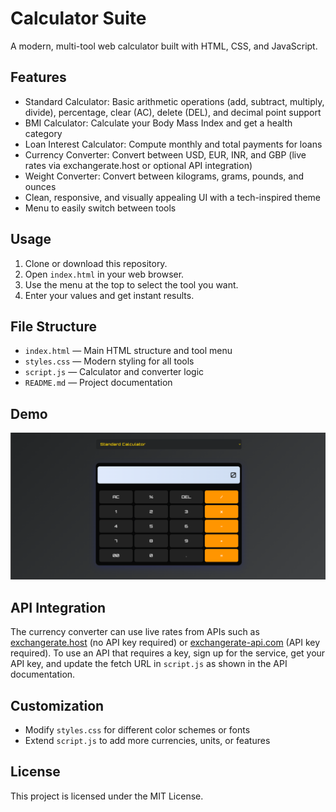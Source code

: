
# Calculator Suite

A modern, multi-tool web calculator built with HTML, CSS, and JavaScript.

## Features
- Standard Calculator: Basic arithmetic operations (add, subtract, multiply, divide), percentage, clear (AC), delete (DEL), and decimal point support
- BMI Calculator: Calculate your Body Mass Index and get a health category
- Loan Interest Calculator: Compute monthly and total payments for loans
- Currency Converter: Convert between USD, EUR, INR, and GBP (live rates via exchangerate.host or optional API integration)
- Weight Converter: Convert between kilograms, grams, pounds, and ounces
- Clean, responsive, and visually appealing UI with a tech-inspired theme
- Menu to easily switch between tools

## Usage
1. Clone or download this repository.
2. Open `index.html` in your web browser.
3. Use the menu at the top to select the tool you want.
4. Enter your values and get instant results.

## File Structure
- `index.html` — Main HTML structure and tool menu
- `styles.css` — Modern styling for all tools
- `script.js` — Calculator and converter logic
- `README.md` — Project documentation

## Demo
![Calculator Screenshot](screenshot.png)


## API Integration
The currency converter can use live rates from APIs such as [exchangerate.host](https://exchangerate.host) (no API key required) or [exchangerate-api.com](https://www.exchangerate-api.com/) (API key required). To use an API that requires a key, sign up for the service, get your API key, and update the fetch URL in `script.js` as shown in the API documentation.

## Customization
- Modify `styles.css` for different color schemes or fonts
- Extend `script.js` to add more currencies, units, or features

## License
This project is licensed under the MIT License.
